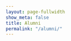 ```yaml
---
layout: page-fullwidth
show_meta: false
title: Alumni
permalink: "/alumni/"
---
```

<div class="row">
    <div class="medium-6 columns">
    </div>
    <div class="medium-6 columns">
    </div>
</div>